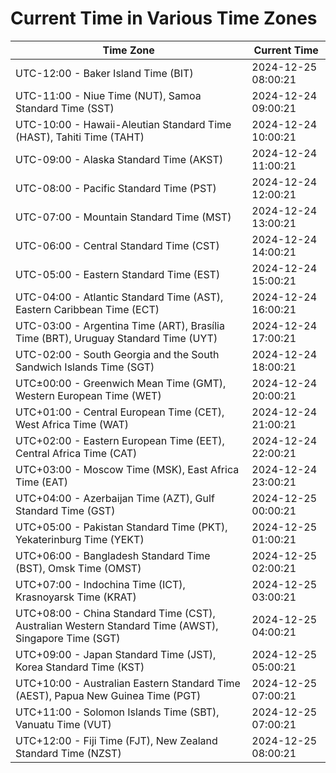 # Current Time in Various Time Zones

| Time Zone | Current Time |
|-----------|--------------|
| UTC-12:00 - Baker Island Time (BIT) | 2024-12-25 08:00:21 |
| UTC-11:00 - Niue Time (NUT), Samoa Standard Time (SST) | 2024-12-24 09:00:21 |
| UTC-10:00 - Hawaii-Aleutian Standard Time (HAST), Tahiti Time (TAHT) | 2024-12-24 10:00:21 |
| UTC-09:00 - Alaska Standard Time (AKST) | 2024-12-24 11:00:21 |
| UTC-08:00 - Pacific Standard Time (PST) | 2024-12-24 12:00:21 |
| UTC-07:00 - Mountain Standard Time (MST) | 2024-12-24 13:00:21 |
| UTC-06:00 - Central Standard Time (CST) | 2024-12-24 14:00:21 |
| UTC-05:00 - Eastern Standard Time (EST) | 2024-12-24 15:00:21 |
| UTC-04:00 - Atlantic Standard Time (AST), Eastern Caribbean Time (ECT) | 2024-12-24 16:00:21 |
| UTC-03:00 - Argentina Time (ART), Brasília Time (BRT), Uruguay Standard Time (UYT) | 2024-12-24 17:00:21 |
| UTC-02:00 - South Georgia and the South Sandwich Islands Time (SGT) | 2024-12-24 18:00:21 |
| UTC±00:00 - Greenwich Mean Time (GMT), Western European Time (WET) | 2024-12-24 20:00:21 |
| UTC+01:00 - Central European Time (CET), West Africa Time (WAT) | 2024-12-24 21:00:21 |
| UTC+02:00 - Eastern European Time (EET), Central Africa Time (CAT) | 2024-12-24 22:00:21 |
| UTC+03:00 - Moscow Time (MSK), East Africa Time (EAT) | 2024-12-24 23:00:21 |
| UTC+04:00 - Azerbaijan Time (AZT), Gulf Standard Time (GST) | 2024-12-25 00:00:21 |
| UTC+05:00 - Pakistan Standard Time (PKT), Yekaterinburg Time (YEKT) | 2024-12-25 01:00:21 |
| UTC+06:00 - Bangladesh Standard Time (BST), Omsk Time (OMST) | 2024-12-25 02:00:21 |
| UTC+07:00 - Indochina Time (ICT), Krasnoyarsk Time (KRAT) | 2024-12-25 03:00:21 |
| UTC+08:00 - China Standard Time (CST), Australian Western Standard Time (AWST), Singapore Time (SGT) | 2024-12-25 04:00:21 |
| UTC+09:00 - Japan Standard Time (JST), Korea Standard Time (KST) | 2024-12-25 05:00:21 |
| UTC+10:00 - Australian Eastern Standard Time (AEST), Papua New Guinea Time (PGT) | 2024-12-25 07:00:21 |
| UTC+11:00 - Solomon Islands Time (SBT), Vanuatu Time (VUT) | 2024-12-25 07:00:21 |
| UTC+12:00 - Fiji Time (FJT), New Zealand Standard Time (NZST) | 2024-12-25 08:00:21 |
